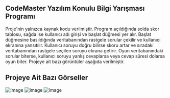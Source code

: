 ## CodeMaster Yazılım Konulu Bilgi Yarışması Programı
Proje'nin yalnızca kaynak kodu verilmiştir. Program açıldığında solda skor tablosu, sağda ise kullanıcı adı girişi ve başlat düğmesi yer alır.
Başlat düğmesine basıldığında veritabanından rastgele sorular çekilir ve kullanıcı ekranına yansıtılır.
Kullanıcı soruyu doğru bilirse skoru artar ve sıradaki veritabanından rastgele seçilen soruyu ekrana getirir.
Oyun veritabanındaki sorular biterse, kullanıcı soruyu yanlış cevaplarsa veya cevap süresi dolarsa oyun biter.
Projeye ait bazı görüntüler aşağıda verilmiştir.

## Projeye Ait Bazı Görseller

![image](https://github.com/furkan-karapinar/Bilgi_Yarismasi/assets/159263067/368432d5-4205-4f4f-9d9f-0970d22762e9)
![image](https://github.com/furkan-karapinar/Bilgi_Yarismasi/assets/159263067/72e5926f-4f28-4666-89e4-59158a7f23cd)
![image](https://github.com/furkan-karapinar/Bilgi_Yarismasi/assets/159263067/1469b0d9-7c6a-42ec-ab44-66457e459aba)

